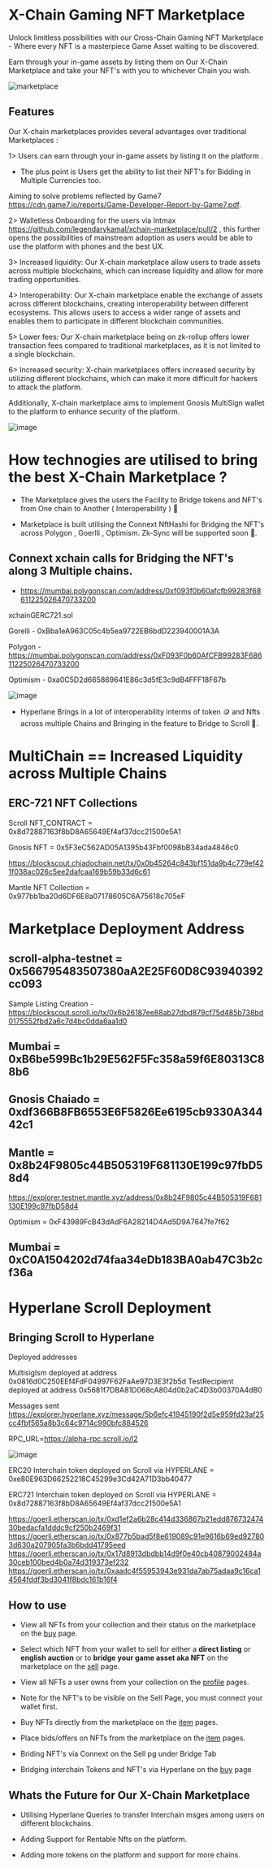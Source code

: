 # X-Chain Gaming NFT Marketplace
Unlock limitless possibilities with our Cross-Chain Gaming NFT Marketplace - Where every NFT is a masterpiece Game Asset waiting to be discovered.

Earn through your in-game assets by listing them on Our X-Chain Marketplace and take your NFT's with you to whichever Chain you wish.

![marketplace](https://user-images.githubusercontent.com/95926324/227322157-928accde-e02c-4369-bfa9-0f15aa2b7258.png)

## Features

Our X-chain marketplaces provides several advantages over traditional Marketplaces :

1> Users can earn through your in-game assets by listing it on the platform . 

* The plus point is Users get the ability to list their NFT's for Bidding in Multiple Currencies too.

Aiming to solve problems reflected by Game7 https://cdn.game7.io/reports/Game-Developer-Report-by-Game7.pdf.

2> Walletless Onboarding for the users via Intmax https://github.com/legendarykamal/xchain-marketplace/pull/2 , this further opens the possibilities of mainstream adoption as users would be able to use the platform with phones and the best UX.

3> Increased liquidity: Our X-chain marketplace allow users to trade assets across multiple blockchains, which can increase liquidity and allow for more trading opportunities.

4> Interoperability: Our X-chain marketplace enable the exchange of assets across different blockchains, creating interoperability between different ecosystems. This allows users to access a wider range of assets and enables them to participate in different blockchain communities.

5> Lower fees: Our X-chain marketplace being on zk-rollup offers lower transaction fees compared to traditional marketplaces, as it is not limited to a single blockchain.

6> Increased security: X-chain marketplaces offers increased security by utilizing different blockchains, which can make it more difficult for hackers to attack the platform. 

Additionally, X-chain marketplace aims to implement Gnosis MultiSign wallet to the platform to enhance security of the platform.

![image](https://user-images.githubusercontent.com/95926324/227724969-0730ad8b-871d-4659-9609-054d2be9831e.png)

# How technogies are utilised to bring the best X-Chain Marketplace ?

* The Marketplace gives the users the Facility to Bridge tokens and NFT's from One chain to Another ( Interoperability ) 🥐 

* Marketplace is built utilising the Connext NftHashi for Bridging the NFT's across Polygon , Goerlli , Optimism.
Zk-Sync will be supported soon 🧋.

## Connext xchain calls for Bridging the NFT's along 3 Multiple chains.

- https://mumbai.polygonscan.com/address/0xf093f0b60afcfb99283f68611225026470733200

xchainGERC721.sol

Gorelli - 0xBba1eA963C05c4b5ea9722EB6bdD223940001A3A

Polygon - https://mumbai.polygonscan.com/address/0xF093F0b60AfCFB99283F68611225026470733200

Optimism - 0xa0C5D2d665869641E86c3d5fE3c9dB4FFF18F67b

![image](https://user-images.githubusercontent.com/95926324/228185425-5ff460b5-5098-47dd-a223-fff54876b5f6.png)

* Hyperlane Brings in a lot of interoperability interms of token 🪙 and Nfts across multiple Chains and Bringing in the feature to Bridge to Scroll 💫.

# MultiChain == Increased Liquidity across Multiple Chains

## ERC-721 NFT Collections 

Scroll NFT_CONTRACT = 0x8d72887163f8bD8A65649Ef4af37dcc21500e5A1

Gnosis NFT = 0x5F3eC562AD05A1395b43Fbf0098bB34ada4846c0

https://blockscout.chiadochain.net/tx/0x0b45264c843bf151da9b4c779ef421f038ac026c5ee2dafcaa169b59b33d6c61

Mantle NFT Collection = 0x977bb1ba20d6DF6E8a07178605C6A75618c705eF

# Marketplace Deployment Address

## scroll-alpha-testnet = 0x566795483507380aA2E25F60D8C93940392cc093

Sample Listing Creation - https://blockscout.scroll.io/tx/0x6b26187ee88ab27dbd879cf75d485b738bd0175552fbd2a6c7d4bc0dda6aa1d0

## Mumbai = 0xB6be599Bc1b29E562F5Fc358a59f6E80313C88b6

## Gnosis Chaiado = 0xdf366B8FB6553E6F5826Ee6195cb9330A34442c1

## Mantle = 0x8b24F9805c44B505319F681130E199c97fbD58d4
https://explorer.testnet.mantle.xyz/address/0x8b24F9805c44B505319F681130E199c97fbD58d4

Optimism = 0xF43989FcB43dAdF6A28214D4Ad5D9A7647fe7f62

## Mumbai = 0xC0A1504202d74faa34eDb183BA0ab47C3b2cf36a 


# Hyperlane Scroll Deployment

## Bringing Scroll to Hyperlane

Deployed addresses

MultisigIsm deployed at address 0x0816d0C250EEf4FdF04997F62FaAe97D3E3f2b5d TestRecipient deployed at address 0x5681f7DBA81D068cA804d0b2aC4D3b00370A4dB0

Messages sent https://explorer.hyperlane.xyz/message/5b6efc41945190f2d5e959fd23af25cc4fbf565a8b3c64c9714c990bfc884526

RPC_URL=https://alpha-rpc.scroll.io/l2 

![image](https://user-images.githubusercontent.com/95926324/227232530-8d23e8a6-8c88-44d0-93fb-f41b8b8f40f4.png)

ERC20 Interchain token deployed on Scroll via HYPERLANE = 0xe80E963D66252218C45299e3Cd42A71D3bb40477

ERC721  Interchain token deployed on Scroll via HYPERLANE = 0x8d72887163f8bD8A65649Ef4af37dcc21500e5A1

https://goerli.etherscan.io/tx/0xd1ef2a6b28c414d336867b21edd87673247430bedacfa1dddc9cf250b2469f31
https://goerli.etherscan.io/tx/0x877b5bad5f8e619089c91e9616b69ed927803d630a207905fa3b6bdd41795eed
https://goerli.etherscan.io/tx/0x17d8913dbdbb14d9f0e40cb40879002484a30ceb100bed4b0a74d319373ef232
https://goerli.etherscan.io/tx/0xaadc4f55953943e931da7ab75adaa9c16ca14564fddf3bd3041f8bdc161b16f4

## How to use

- View all NFTs from your collection and their status on the marketplace on the [buy](/pages/buy.tsx) page.

- Select which NFT from your wallet to sell for either a **direct listing** or **english auction** or to **bridge your game asset aka NFT** on the marketplace on the [sell](/pages/sell.tsx) page.

- View all NFTs a user owns from your collection on the [profile](/pages/profile/%5Baddress%5D.tsx) pages.

- Note for the NFT's to be visible on the Sell Page, you must connect your wallet first.

- Buy NFTs directly from the marketplace on the [item](/pages/token/%5BcontractAddress%5D/%5BtokenId%5D.tsx) pages.

- Place bids/offers on NFTs from the marketplace on the [item](/pages/token/%5BcontractAddress%5D/%5BtokenId%5D.tsx) pages.

- Briding NFT's via Connext on the Sell pg under Bridge Tab 

- Bridging interchain Tokens and NFT's via Hyperlane on the [buy](/pages/bridge.tsx) page 

## Whats the Future for Our X-Chain Marketplace

- Utilising Hyperlane Queries to transfer Interchain msges among users on different blockchains.

- Adding Support for Rentable Nfts on the platform.

- Adding more tokens on the platform and support for more chains.
